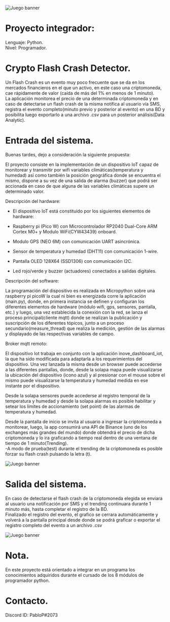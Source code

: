 ![Juego banner](/flash_crash.jpg)

# Proyecto integrador:
Lenguaje: Python.\
Nivel: Programador.

# Crypto Flash Crash Detector.
Un Flash Crash es un evento muy poco frecuente que se da en los mercados financieros en el que un activo, en este caso una criptomoneda, cae rápidamente de valor
(caída de más del 1% en menos de 1 minuto).\
La aplicación monitorea el precio de una determinada criptomoneda y en caso de detectarse un flash crash de la misma notifica al usuario vía SMS,
registra el evento completo(minuto previo y posterior al evento) en una BD y posibilita luego exportarlo a una archivo .csv para un posterior análisis(Data Analytic). 


# Entrada del sistema.

Buenas tardes, dejo a consideración la siguiente propuesta:

El proyecto consiste en la implementación de un dispositivo IoT capaz de monitorear y transmitir por wifi variables climáticas(temperatura y humedad) así como también la posición geográfica donde se encuentra el mismo, dispone a su vez de una salida de alarma (buzzer) que podrá ser accionada en caso de que alguna de las variables climáticas supere un determinado valor.



Descripción del hardware:

- El dispositivo IoT está constituido por los siguientes elementos de hardware:

- Raspberry pi (Pico W) con Microcontrolador RP2040 Dual-Core ARM Cortex M0+ y Modulo WiFi(CYW43439) onboard.

- Modulo GPS (NEO 6M) con comunicación UART asincrónica.

- Sensor de temperatura y humedad (DHT11) con comunicación 1-wire.

- Pantalla OLED 128X64 (SSD1306) con comunicación I2C.

- Led rojo/verde y buzzer (actuadores) conectados a salidas digitales.



Descripción del software:

La programación del dispositivo es realizada en Micropython sobre una raspberry pi picoW la cual ni bien es energizada corre la aplicación (main.py), donde, en primera instancia se definen y configuran los diferentes elementos de hardware (módulo wifi, gps, sensores, pantalla, etc.) y luego, una vez establecida la conexión con la red, se lanza el proceso principal(cliente mqtt) donde se realizan la publicación y suscripción de los diferentes tópicos, junto a un proceso secundario(measure_thread) que realiza la medición, gestión de las alarmas y displayado de las respectivas variables de campo.



Broker mqtt remoto:

El dispositivo Iot trabaja en conjunto con la aplicación inove_dashboard_iot, la que ha sido modificada para adaptarla a los requerimientos del dispositivo. Una vez lanzada la misma desde un browser puede accederse a las diferentes pantallas, donde, desde la solapa mapa puede visualizarse la ubicación del dispositivo (icono azul) y al presionar con el mouse sobre el mismo puede visualizarse la temperatura y humedad medida en ese instante por el dispositivo.

Desde la solapa sensores puede accederse al registro temporal de la temperatura y humedad y desde la solapa alarmas es posible habilitar y setear los límites de accionamiento (set point) de las alarmas de temperatura y humedad.


Desde la pantalla de inicio se invita al usuario a ingresar la criptomoneda a monitorear, luego, la app consumirá una API de Binance
(uno de los exchanges más grandes del mundo) donde obtendrá el precio de dicha criptomoneda y lo ira graficando a tiempo real dentro de una ventana de tiempo
de 1 minuto(Trending).\
-A modo de prueba(test) durante el trending de la criptomoneda es posible forzar su flash crash pulsando la letra (t).

![Juego banner](/trending.jpg)



# Salida del sistema.
En caso de detectarse el flash crash de la criptomoneda elegida se enviara al usuario una notificación por SMS y el trending continuara durante
 1 minuto más, hasta completar el registro de la BD.\
Finalizado el registro del evento, el grafico se cerrara automáticamente y volverá a la pantalla principal desde donde se podrá graficar o exportar
 el registro completo del evento a un archivo .csv

![Juego banner](/index.jpg)



# Nota.
En este proyecto está orientado a integrar en un programa los conocimientos adquiridos durante el cursado de los 8 módulos de programador python.

# Contacto.
Discord ID: PabloP#2073
